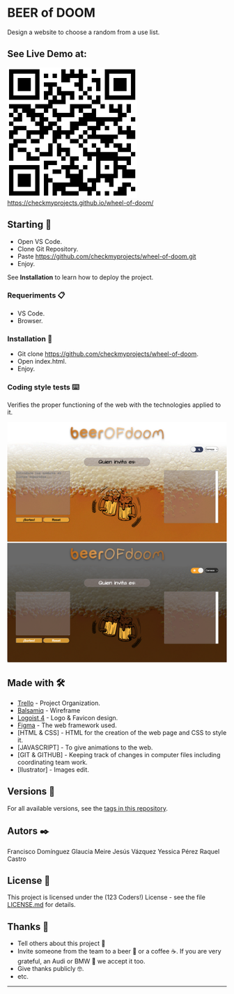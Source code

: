 # BEER of DOOM

Design a website to choose a random from a use list.

## See Live Demo at:
![Image text](assets/img/qr.png)
https://checkmyprojects.github.io/wheel-of-doom/

## Starting 🚀

- Open VS Code.
- Clone Git Repository.
- Paste https://github.com/checkmyprojects/wheel-of-doom.git
- Enjoy.

See **Installation** to learn how to deploy the project.


### Requeriments 📋

- VS Code.
- Browser.

### Installation 🔧

- Git clone https://github.com/checkmyprojects/wheel-of-doom.
- Open index.html.
- Enjoy.

### Coding style tests ⌨️

Verifies the proper functioning of the web with the technologies applied to it.

![Image text](assets/img/light.png)
![Image text](assets/img/dark.png)

## Made with 🛠️


* [Trello](https://trello.com/b/LAXZpvTz/123-coders) - Project Organization.
* [Balsamiq](https://balsamiq.cloud/s5tauor/p75s6vf/rDB97) - Wireframe
* [Logoist 4](https://www.syniumsoftware.com/logoist) - Logo & Favicon design.
* [Figma](https://www.figma.com/file/uDFYrQYkMYordGhM3zFO60/Wheel-of-doom) - The web framework used.
* [HTML & CSS] - HTML for the creation of the web page and CSS to style it.
* [JAVASCRIPT] - To give animations to the web.
* [GIT & GITHUB] - Keeping track of changes in computer files including coordinating team work.
* [Ilustrator] - Images edit.


## Versions 📌


For all available versions, see the [tags in this repository](https://github.com/checkmyprojects/wheel-of-doom.git).

## Autors ✒️

Francisco Domínguez 
Glaucia Meire
Jesús Vázquez
Yessica Pérez
Raquel Castro

## License 📄

This project is licensed under the (123 Coders!) License - see the file [LICENSE.md](LICENSE.md) for details.

## Thanks 🎁

* Tell others about this project 📢
* Invite someone from the team to a beer 🍺 or a coffee ☕. If you are very grateful, an Audi or BMW 🚗 we accept it too.
* Give thanks publicly 🤓.
* etc.



---

